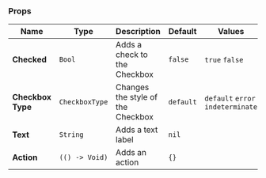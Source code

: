 ### Props

| Name              | Type           | Description                       | Default   | Values                            |
| ----------------- | -------------- | --------------------------------- | --------- | --------------------------------- |
| **Checked**       | `Bool`         | Adds a check to the Checkbox      | `false`   | `true` `false`                    |
| **Checkbox Type** | `CheckboxType` | Changes the style of the Checkbox | `default` | `default` `error` `indeterminate` |
| **Text**          | `String`       | Adds a text label                 | `nil`     |                                   |
| **Action**        | `(() -> Void)` | Adds an action                    | `{}`      |                                   |
